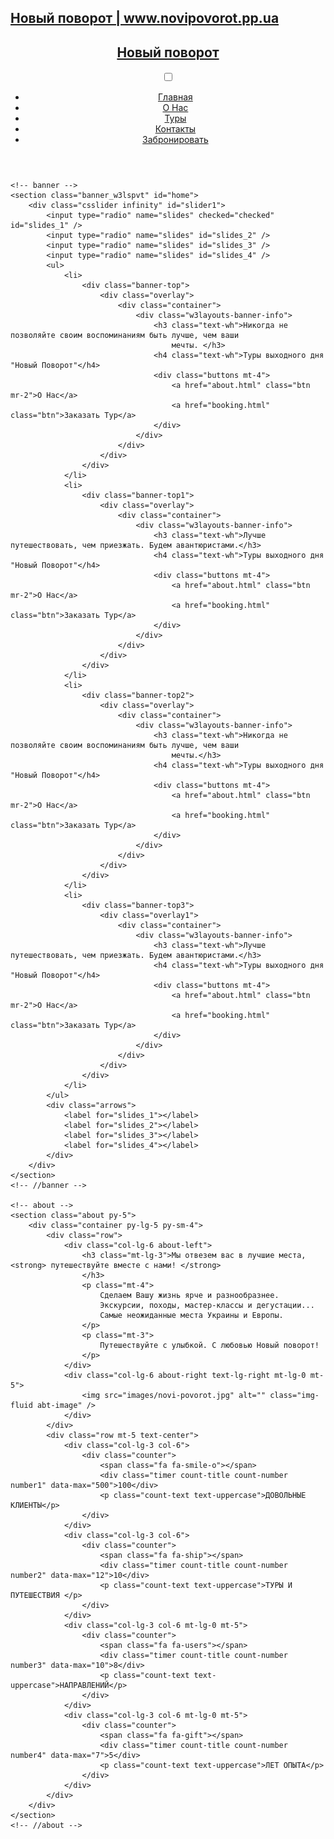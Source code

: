 
<h2>
    <a href="https://novipovorot.pp.ua">
        Новый поворот | www.novipovorot.pp.ua
    </a>
</h2>
<!-- header -->
    <header>
        <div class="container">
            <!-- nav -->
            <nav class="py-md-4 py-3 d-lg-flex">
                <div id="logo">
                    <h1 class="mt-md-0 mt-2"> <a href="index.html"><span class="fa fa-map-signs"></span> Новый поворот
                        </a></h1>
                </div>
                <label for="drop" class="toggle"><span class="fa fa-bars"></span></label>
                <input type="checkbox" id="drop" />
                <ul class="menu ml-auto mt-1">
                    <li class="active"><a href="index.html">Главная</a></li>
                    <li class=""><a href="about.html"> О Нас </a></li>
                    <li class=""><a href="packages.html">Туры</a></li>
                    <li class=""><a href="contact.html">Контакты</a></li>
                    <li class="booking"><a href="booking.html">Забронировать</a></li>
                </ul>
            </nav>
            <!-- //nav -->
        </div>
    </header>
    <!-- //header -->

    <!-- banner -->
    <section class="banner_w3lspvt" id="home">
        <div class="csslider infinity" id="slider1">
            <input type="radio" name="slides" checked="checked" id="slides_1" />
            <input type="radio" name="slides" id="slides_2" />
            <input type="radio" name="slides" id="slides_3" />
            <input type="radio" name="slides" id="slides_4" />
            <ul>
                <li>
                    <div class="banner-top">
                        <div class="overlay">
                            <div class="container">
                                <div class="w3layouts-banner-info">
                                    <h3 class="text-wh">Никогда не позволяйте своим воспоминаниям быть лучше, чем ваши
                                        мечты. </h3>
                                    <h4 class="text-wh">Туры выходного дня "Новый Поворот"</h4>
                                    <div class="buttons mt-4">
                                        <a href="about.html" class="btn mr-2">О Нас</a>
                                        <a href="booking.html" class="btn">Заказать Тур</a>
                                    </div>
                                </div>
                            </div>
                        </div>
                    </div>
                </li>
                <li>
                    <div class="banner-top1">
                        <div class="overlay">
                            <div class="container">
                                <div class="w3layouts-banner-info">
                                    <h3 class="text-wh">Лучше путешествовать, чем приезжать. Будем авантюристами.</h3>
                                    <h4 class="text-wh">Туры выходного дня "Новый Поворот"</h4>
                                    <div class="buttons mt-4">
                                        <a href="about.html" class="btn mr-2">О Нас</a>
                                        <a href="booking.html" class="btn">Заказать Тур</a>
                                    </div>
                                </div>
                            </div>
                        </div>
                    </div>
                </li>
                <li>
                    <div class="banner-top2">
                        <div class="overlay">
                            <div class="container">
                                <div class="w3layouts-banner-info">
                                    <h3 class="text-wh">Никогда не позволяйте своим воспоминаниям быть лучше, чем ваши
                                        мечты.</h3>
                                    <h4 class="text-wh">Туры выходного дня "Новый Поворот"</h4>
                                    <div class="buttons mt-4">
                                        <a href="about.html" class="btn mr-2">О Нас</a>
                                        <a href="booking.html" class="btn">Заказать Тур</a>
                                    </div>
                                </div>
                            </div>
                        </div>
                    </div>
                </li>
                <li>
                    <div class="banner-top3">
                        <div class="overlay1">
                            <div class="container">
                                <div class="w3layouts-banner-info">
                                    <h3 class="text-wh">Лучше путешествовать, чем приезжать. Будем авантюристами.</h3>
                                    <h4 class="text-wh">Туры выходного дня "Новый Поворот"</h4>
                                    <div class="buttons mt-4">
                                        <a href="about.html" class="btn mr-2">О Нас</a>
                                        <a href="booking.html" class="btn">Заказать Тур</a>
                                    </div>
                                </div>
                            </div>
                        </div>
                    </div>
                </li>
            </ul>
            <div class="arrows">
                <label for="slides_1"></label>
                <label for="slides_2"></label>
                <label for="slides_3"></label>
                <label for="slides_4"></label>
            </div>
        </div>
    </section>
    <!-- //banner -->

    <!-- about -->
    <section class="about py-5">
        <div class="container py-lg-5 py-sm-4">
            <div class="row">
                <div class="col-lg-6 about-left">
                    <h3 class="mt-lg-3">Мы отвезем вас в лучшие местa, <strong> путешествуйте вместе с нами! </strong>
                    </h3>
                    <p class="mt-4">
                        Сделаем Вашу жизнь ярче и разнообразнее.
                        Экскурсии, походы, мастер-классы и дегустации...
                        Самые неожиданные места Украины и Европы.
                    </p>
                    <p class="mt-3">
                        Путешествуйте с улыбкой. С любовью Новый поворот!
                    </p>
                </div>
                <div class="col-lg-6 about-right text-lg-right mt-lg-0 mt-5">
                    <img src="images/novi-povorot.jpg" alt="" class="img-fluid abt-image" />
                </div>
            </div>
            <div class="row mt-5 text-center">
                <div class="col-lg-3 col-6">
                    <div class="counter">
                        <span class="fa fa-smile-o"></span>
                        <div class="timer count-title count-number number1" data-max="500">100</div>
                        <p class="count-text text-uppercase">ДОВОЛЬНЫЕ КЛИЕНТЫ</p>
                    </div>
                </div>
                <div class="col-lg-3 col-6">
                    <div class="counter">
                        <span class="fa fa-ship"></span>
                        <div class="timer count-title count-number number2" data-max="12">10</div>
                        <p class="count-text text-uppercase">ТУРЫ И ПУТЕШЕСТВИЯ </p>
                    </div>
                </div>
                <div class="col-lg-3 col-6 mt-lg-0 mt-5">
                    <div class="counter">
                        <span class="fa fa-users"></span>
                        <div class="timer count-title count-number number3" data-max="10">8</div>
                        <p class="count-text text-uppercase">НАПРАВЛЕНИЙ</p>
                    </div>
                </div>
                <div class="col-lg-3 col-6 mt-lg-0 mt-5">
                    <div class="counter">
                        <span class="fa fa-gift"></span>
                        <div class="timer count-title count-number number4" data-max="7">5</div>
                        <p class="count-text text-uppercase">ЛЕТ ОПЫТА</p>
                    </div>
                </div>
            </div>
        </div>
    </section>
    <!-- //about -->

